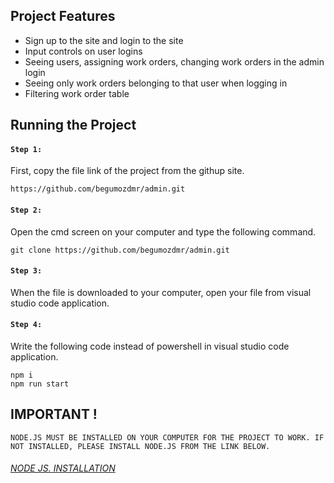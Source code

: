 ## Project Features
- Sign up to the site and login to the site
- Input controls on user logins
- Seeing users, assigning work orders, changing work orders in the admin login
- Seeing only work orders belonging to that user when logging in
- Filtering work order table

## Running the Project

#### `Step 1:`
First, copy the file link of the project from the githup site.

    https://github.com/begumozdmr/admin.git

#### `Step 2:` 
Open the cmd screen on your computer and type the following command.

    git clone https://github.com/begumozdmr/admin.git

#### `Step 3:`
When the file is downloaded to your computer, open your file from visual studio code application.

#### `Step 4:` 
Write the following code instead of powershell in visual studio code application.

    npm i
    npm run start

## IMPORTANT ! <br>
`NODE.JS MUST BE INSTALLED ON YOUR COMPUTER FOR THE PROJECT TO WORK. IF NOT INSTALLED, PLEASE INSTALL NODE.JS FROM THE LINK BELOW.`

###### [NODE JS. INSTALLATION](https://nodejs.org/en)
